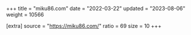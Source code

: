 +++
title = "miku86.com"
date = "2022-03-22"
updated = "2023-08-06"
weight = 10566

[extra]
source = "https://miku86.com/"
ratio = 69
size = 10
+++
